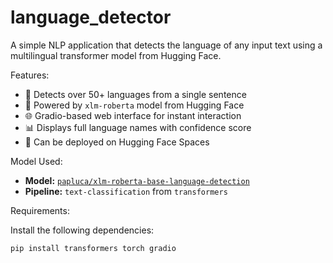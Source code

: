 # language_detector

A simple NLP application that detects the language of any input text using a multilingual transformer model from Hugging Face.

 Features:

- 🔎 Detects over 50+ languages from a single sentence
- 🤖 Powered by `xlm-roberta` model from Hugging Face
- 🌐 Gradio-based web interface for instant interaction
- 📊 Displays full language names with confidence score
- 🔗 Can be deployed on Hugging Face Spaces

 Model Used:

- **Model:** [`papluca/xlm-roberta-base-language-detection`](https://huggingface.co/papluca/xlm-roberta-base-language-detection)
- **Pipeline:** `text-classification` from `transformers`

 Requirements:

Install the following dependencies:
```bash
pip install transformers torch gradio
